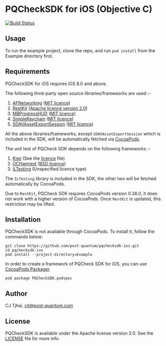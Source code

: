 # PQCheckSDK for iOS (Objective C)

[![Build Status](https://travis-ci.com/post-quantum/pqchecksdk-ios.svg?token=7Yb4bdxygiVURdNgDG7V&branch=develop)](https://travis-ci.com/post-quantum/pqchecksdk-ios)

## Usage

To run the example project, clone the repo, and run `pod install` from the Example directory first.

## Requirements

PQCheckSDK for iOS requires iOS 8.0 and above.

The following third-party open source libraries/frameworks are used :-

1. [AFNetworking](https://github.com/AFNetworking/AFNetworking) ([MIT licence](https://github.com/AFNetworking/AFNetworking/blob/master/LICENSE))
2. [RestKit](https://github.com/RestKit/RestKit) ([Apache licence version 2.0](https://github.com/RestKit/RestKit/blob/development/LICENSE))
3. [MBProgressHUD](https://github.com/jdg/MBProgressHUD) ([MIT licence](https://github.com/jdg/MBProgressHUD/blob/master/LICENSE))
4. [SimpleKeychain](https://github.com/auth0/SimpleKeychain) ([MIT licence](https://github.com/auth0/SimpleKeychain/blob/master/LICENSE))
5. [SDAVAssetExportSession](https://github.com/rs/SDAVAssetExportSession) ([MIT licence](https://github.com/rs/SDAVAssetExportSession/blob/master/LICENSE))

All the above libraries/frameworks, except `SDAVAssetExportSession` which is included in the SDK, will be automatically fetched via [CocoaPods](http://cocoapods.org).

The unit test of PQCheck SDK depends on the following frameworks :-

1. [Kiwi](https://github.com/kiwi-bdd/Kiwi) (See the [licence](https://github.com/kiwi-bdd/Kiwi/blob/master/License.txt) file)
2. [OCHamrest](https://github.com/hamcrest/OCHamcrest) ([BSD licence](https://github.com/hamcrest/OCHamcrest/blob/master/LICENSE.txt))
3. [ILTesting](https://github.com/InfiniteLoopDK/ILTesting) (Unspecified licence type)

The `ILTesting` library is included in the SDK, the other two will be fetched automatically by CocoaPods.

Due to `RestKit`, PQCheck SDK requires CocoaPods version 0.38.0, it does not work with a higher version of CocoaPods. Once `RestKit` is updated, this restriction may be lifted.

## Installation

PQCheckSDK is not available through CocoaPods. To install it, follow the commands below:

```
git clone https://github.com/post-quantum/pqchecksdk-ios.git
cd pqchecksdk-ios
pod install --project-directory=Example
```

In order to create a framework of PQCheck SDK for iOS, you can use [CocoaPods Packager](https://github.com/CocoaPods/cocoapods-packager).

```
pod package PQCheckSDK.podspec
```

## Author

CJ Tjhai, cjt@post-quantum.com

## License

PQCheckSDK is available under the Apache license version 2.0. See the [LICENSE](LICENSE) file for more info.
